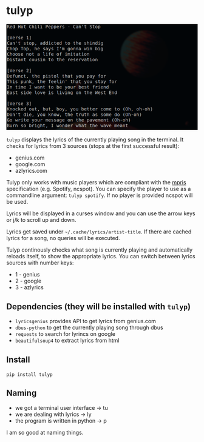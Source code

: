 # tulyp

![screenshot](images/screenshot.png)

`tulyp` displays the lyrics of the currently playing song in the terminal.
It checks for lyrics from 3 sources (stops at the first successful result):

* genius.com
* google.com
* azlyrics.com

Tulyp only works with music players which are compliant with the [mpris](https://wiki.archlinux.org/title/MPRIS) specification (e.g. Spotify, ncspot).
You can specify the player to use as a commandline argument: `tulyp spotify`.
If no player is provided ncspot will be used.

Lyrics will be displayed in a curses window and you can use the arrow keys or j/k to scroll up and down.

Lyrics get saved under `~/.cache/lyrics/artist-title`.
If there are cached lyrics for a song, no queries will be executed.

Tulyp continously checks what song is currently playing and automatically reloads itself, to show the appropriate lyrics.
You can switch between lyrics sources with number keys:

* 1 - genius
* 2 - google
* 3 - azlyrics

## Dependencies (they will be installed with `tulyp`)

* `lyricsgenius` provides API to get lyrics from genius.com
* `dbus-python` to get the currently playing song through dbus
* `requests` to search for lyrincs on google
* `beautifulsoup4` to extract lyrics from html

## Install

`pip install tulyp`

## Naming

* we got a terminal user interface -> tu
* we are dealing with lyrics       -> ly
* the program is written in python -> p

I am so good at naming things.
